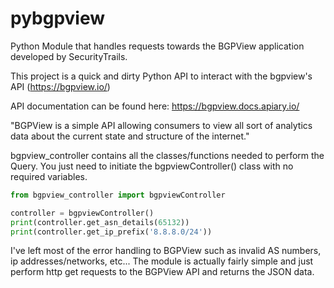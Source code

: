 # pybgpview
Python Module that handles requests towards the BGPView application developed by SecurityTrails.

This project is a quick and dirty Python API to interact with the bgpview's API (https://bgpview.io/)

API documentation can be found here: https://bgpview.docs.apiary.io/

"BGPView is a simple API allowing consumers to view all sort of analytics data about the current state and structure of the internet."


bgpview_controller contains all the classes/functions needed to perform the Query. You just need to initiate the bgpviewController() class with no required variables.

```python
from bgpview_controller import bgpviewController

controller = bgpviewController()
print(controller.get_asn_details(65132))
print(controller.get_ip_prefix('8.8.8.0/24'))
```

I've left most of the error handling to BGPView such as invalid AS numbers, ip addresses/networks, etc... The module is actually fairly simple and just perform http get requests to the BGPView API and returns the JSON data.
